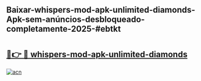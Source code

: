 ## Baixar-whispers-mod-apk-unlimited-diamonds-Apk-sem-anúncios-desbloqueado-completamente-2025-#ebtkt

# <h2><a href="https://ainizakaria.my?title=whispers-mod-apk-unlimited-diamonds&ref=20M">🔗👉 🔴 whispers-mod-apk-unlimited-diamonds</a></h2>

[![acn](https://github.com/user-attachments/assets/0f9c940e-d8b0-45ae-aac7-cd30a18b3e1c)](https://ainizakaria.my?title=whispers-mod-apk-unlimited-diamonds&ref=20M)

